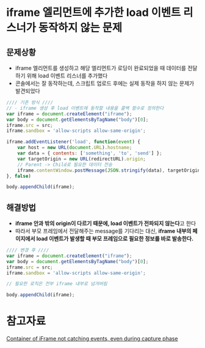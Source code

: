 # iframe 엘리먼트에 추가한 load 이벤트 리스너가 동작하지 않는 문제

## 문제상황

- iframe 엘리먼트를 생성하고 해당 엘리먼트가 로딩이 완료되었을 때 데이터를 전달하기 위해 load 이벤트 리스너를 추가했다
- 콘솔에서는 잘 동작하는데, 스크립트 업로드 후에는 실제 동작을 하지 않는 문제가 발견되었다

```javascript
//// 기존 방식 ////
// - iframe 생성 후 load 이벤트에 동작할 내용을 콜백 함수로 정의한다
var iframe = document.createElement("iframe");
var body = document.getElementsByTagName("body")[0];
iframe.src = src;
iframe.sandbox = 'allow-scripts allow-same-origin';

iframe.addEventListener('load', function(event) {
    var host = new URL(document.URL).hostname;
    var data = { contents: ['something', 'to', 'send'] };
    var targetOrigin = new URL(redirectURL).origin;
    // Parent -> Child로 필요한 데이터 전송
    iframe.contentWindow.postMessage(JSON.stringify(data), targetOrigin);
}, false)

body.appendChild(iframe);
```

## 해결방법

- **iframe 안과 밖의 origin이 다르기 때문에, load 이벤트가 전파되지 않는다**고 한다
- 따라서 부모 프레임에서 전달해주는 message를 기다리는 대신, **iframe 내부의 페이지에서 load 이벤트가 발생할 때 부모 프레임으로 필요한 정보를 바로 발송한다.**

```javascript
//// 변경 후 ////
var iframe = document.createElement("iframe");
var body = document.getElementsByTagName("body")[0];
iframe.src = src;
iframe.sandbox = 'allow-scripts allow-same-origin';

// 필요한 로직은 전부 iframe 내부로 넘겨버림

body.appendChild(iframe);
```

# 참고자료

[Container of iFrame not catching events, even during capture phase](https://stackoverflow.com/a/50519542)
